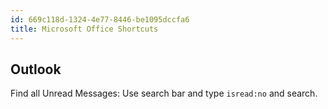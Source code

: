 ```yaml
---
id: 669c118d-1324-4e77-8446-be1095dccfa6
title: Microsoft Office Shortcuts
---
```


## Outlook

Find all Unread Messages: Use search bar and type `isread:no` and
search.
